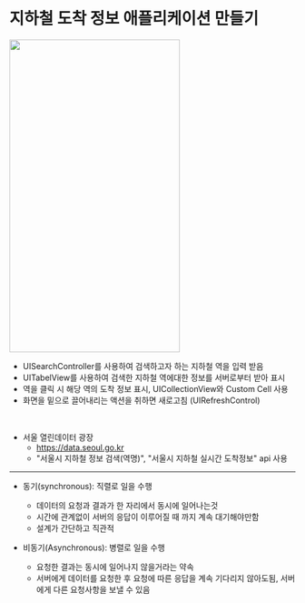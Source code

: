 지하철 도착 정보 애플리케이션 만들기
===========
<img src="https://user-images.githubusercontent.com/55949986/205565858-c07c7a9c-f42f-487c-a2ad-6666536baaac.gif" width="300" height="550"/>

* UISearchController를 사용하여 검색하고자 하는 지하철 역을 입력 받음
* UITabelView를 사용하여 검색한 지하철 역에대한 정보를 서버로부터 받아 표시
* 역을 클릭 시 해당 역의 도착 정보 표시, UICollectionView와 Custom Cell 사용
* 화면을 밑으로 끌어내리는 액션을 취하면 새로고침 (UIRefreshControl)

</br>

* 서울 열린데이터 광장
  * https://data.seoul.go.kr
  * "서울시 지하철 정보 검색(역명)", "서울시 지하철 실시간 도착정보" api 사용
---------------------------------------

* 동기(synchronous): 직렬로 일을 수행
  * 데이터의 요청과 결과가 한 자리에서 동시에 일어나는것
  * 시간에 관계없이 서버의 응답이 이루어질 때 까지 계속 대기해야만함
  * 설계가 간단하고 직관적

* 비동기(Asynchronous): 병렬로 일을 수행
  * 요청한 결과는 동시에 일어나지 않을거라는 약속
  * 서버에게 데이터를 요청한 후 요청에 따른 응답을 계속 기다리지 않아도됨, 서버에게 다른 요청사항을 보낼 수 있음

